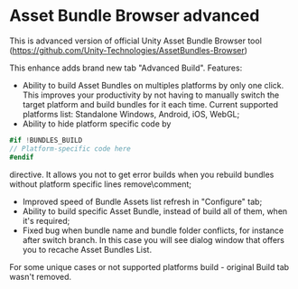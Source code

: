 # Asset Bundle Browser advanced
This is advanced version of official Unity Asset Bundle Browser tool
(https://github.com/Unity-Technologies/AssetBundles-Browser)

This enhance adds brand new tab "Advanced Build".
Features:
- Ability to build Asset Bundles on multiples platforms by only one click. This improves your productivity by not having to manually switch the target platform and build bundles for it each time.
Current supported platforms list: Standalone Windows, Android, iOS, WebGL;
- Ability to hide platform specific code by 
```c#
#if !BUNDLES_BUILD
// Platform-specific code here
#endif
```
directive. It allows you not to get error builds when you rebuild bundles without platform specific lines remove\comment;
- Improved speed of Bundle Assets list refresh in "Configure" tab;
- Ability to build specific Asset Bundle, instead of build all of them, when it's required;
- Fixed bug when bundle name and bundle folder conflicts, for instance after switch branch. In this case you will see dialog window that offers you to recache Asset Bundles List.

For some unique cases or not supported platforms build - original Build tab wasn't removed.
